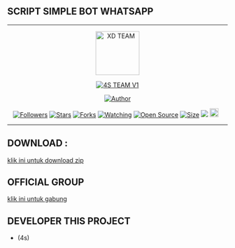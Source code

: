 ## SCRIPT SIMPLE BOT WHATSAPP


-----------------------------------------------------

<p align="center">
<img src="https://telegra.ph/file/f152177bf55c322885b92.jpg" alt="XD TEAM" width="100"/>


</p>
<p align="center">
<a href="#"><img title="4S TEAM V1" src="https://img.shields.io/badge/XD BOTZ WHATSAPP-green?colorA=%23ff0000&colorB=%23017e40&style=for-the-badge"></a>
</p>
<p align="center">
<a href="https://youtube.com/@4KSanzz"><img title="Author" src="https://img.shields.io/badge/Author-KurrXd-red.svg?style=for-the-badge&logo=youtube"></a>
</p>
<p align="center">
<a href="https://github.com/xd-team-botz/followers"><img title="Followers" src="https://img.shields.io/github/followers/xd-team-botz?color=red&style=flat-square"></a>
<a href="https://github.com/xd-team-botz/xdbotz-v1/stargazers/"><img title="Stars" src="https://img.shields.io/github/stars/xd-team-botz/xdbotz-v1?color=blue&style=flat-square"></a>
<a href="https://github.com/xd-team-botz/xdbotz-v1/network/members"><img title="Forks" src="https://img.shields.io/github/forks/xd-team-botz/xdbotz-v1?color=red&style=flat-square"></a>
<a href="https://github.com/xd-team-botz/xdbotz-v1/watchers"><img title="Watching" src="https://img.shields.io/github/watchers/xd-team-botz/xdbotz-v1?label=Watchers&color=blue&style=flat-square"></a>
<a href="https://github.com/xd-team-botz/xdbotz-v1"><img title="Open Source" src="https://badges.frapsoft.com/os/v2/open-source.svg?v=103"></a>
<a href="https://github.com/xd-team-botz/xdbotz-v1/"><img title="Size" src="https://img.shields.io/github/repo-size/xd-team-botz/xdbotz-v1?style=flat-square&color=green"></a>
<a href="https://hits.seeyoufarm.com"><img src="https://hits.seeyoufarm.com/api/count/incr/badge.svg?url=https%3A%2F%2Fgithub.com%2Fxd-team-botz%2Fxdbotz-v1&count_bg=%2379C83D&title_bg=%23555555&icon=probot.svg&icon_color=%2300FF6D&title=hits&edge_flat=false"/></a>
<a href="https://github.com/xd-team-botz/xdbotz-v1/graphs/commit-activity"><img height="20" src="https://img.shields.io/badge/Maintained%3F-yes-green.svg"></a>&nbsp;&nbsp;
</p>
</div>

---

## DOWNLOAD :
[klik ini untuk download zip](https://github.com/xd-team-botz/xdbotz-v4/archive/refs/heads/main.zip)

## OFFICIAL GROUP 
[klik ini untuk gabung](https://chat.whatsapp.com/FSALEynItwA0rMyLIgBA8M)

## DEVELOPER THIS PROJECT
- (4s)




